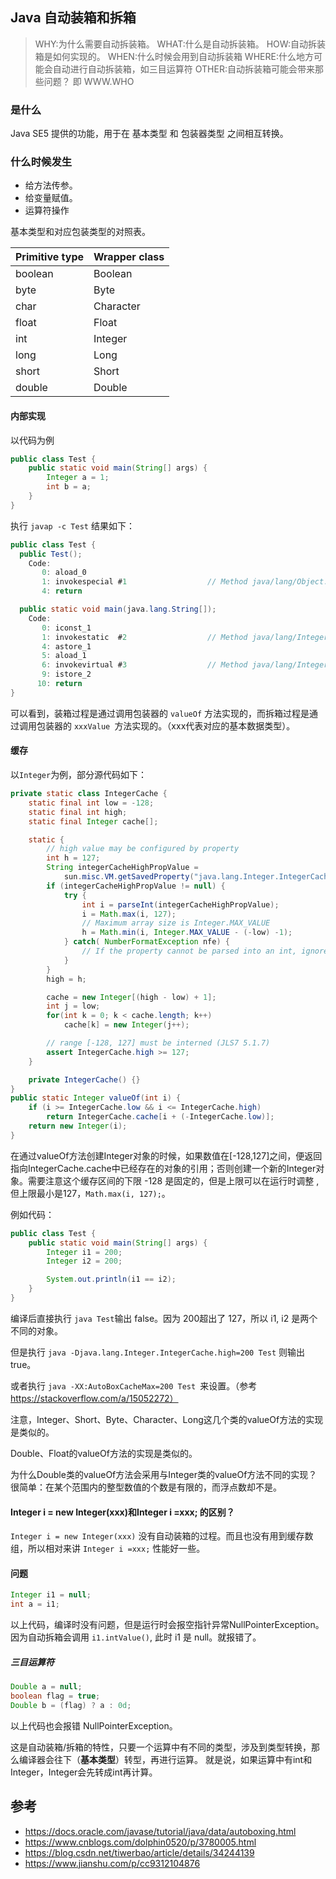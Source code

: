 ## Java 自动装箱和拆箱

> WHY:为什么需要自动拆装箱。
> WHAT:什么是自动拆装箱。
> HOW:自动拆装箱是如何实现的。
> WHEN:什么时候会用到自动拆装箱
> WHERE:什么地方可能会自动进行自动拆装箱，如三目运算符
> OTHER:自动拆装箱可能会带来那些问题？
> 即 WWW.WHO

### 是什么

Java SE5 提供的功能，用于在 基本类型 和 包装器类型 之间相互转换。

### 什么时候发生

- 给方法传参。
- 给变量赋值。
- 运算符操作

基本类型和对应包装类型的对照表。


| Primitive type | Wrapper class |
| -------------- | ------------- |
| boolean        | Boolean       |
| byte           | Byte          |
| char           | Character     |
| float          | Float         |
| int            | Integer       |
| long           | Long          |
| short          | Short         |
| double         | Double        |

#### 内部实现

以代码为例

```java
public class Test {
    public static void main(String[] args) {
        Integer a = 1;
        int b = a;
    }
}
```

执行 `javap -c Test` 结果如下：

```java
public class Test {
  public Test();
    Code:
       0: aload_0
       1: invokespecial #1                  // Method java/lang/Object."<init>":()V
       4: return

  public static void main(java.lang.String[]);
    Code:
       0: iconst_1
       1: invokestatic  #2                  // Method java/lang/Integer.valueOf:(I)Ljava/lang/Integer;
       4: astore_1
       5: aload_1
       6: invokevirtual #3                  // Method java/lang/Integer.intValue:()I
       9: istore_2
      10: return
}
```

可以看到，装箱过程是通过调用包装器的 `valueOf` 方法实现的，而拆箱过程是通过调用包装器的  `xxxValue `方法实现的。（xxx代表对应的基本数据类型）。



#### 缓存

以`Integer`为例，部分源代码如下：

```java
private static class IntegerCache {
    static final int low = -128;
    static final int high;
    static final Integer cache[];

    static {
        // high value may be configured by property
        int h = 127;
        String integerCacheHighPropValue =
            sun.misc.VM.getSavedProperty("java.lang.Integer.IntegerCache.high");
        if (integerCacheHighPropValue != null) {
            try {
                int i = parseInt(integerCacheHighPropValue);
                i = Math.max(i, 127);
                // Maximum array size is Integer.MAX_VALUE
                h = Math.min(i, Integer.MAX_VALUE - (-low) -1);
            } catch( NumberFormatException nfe) {
                // If the property cannot be parsed into an int, ignore it.
            }
        }
        high = h;

        cache = new Integer[(high - low) + 1];
        int j = low;
        for(int k = 0; k < cache.length; k++)
            cache[k] = new Integer(j++);

        // range [-128, 127] must be interned (JLS7 5.1.7)
        assert IntegerCache.high >= 127;
    }

    private IntegerCache() {}
}
public static Integer valueOf(int i) {
    if (i >= IntegerCache.low && i <= IntegerCache.high)
	    return IntegerCache.cache[i + (-IntegerCache.low)];
    return new Integer(i);
}
```

在通过valueOf方法创建Integer对象的时候，如果数值在[-128,127]之间，便返回指向IntegerCache.cache中已经存在的对象的引用；否则创建一个新的Integer对象。需要注意这个缓存区间的下限 -128 是固定的，但是上限可以在运行时调整 , 但上限最小是127，`Math.max(i, 127);`。



例如代码：

```java
public class Test {
    public static void main(String[] args) {
        Integer i1 = 200;
        Integer i2 = 200;

        System.out.println(i1 == i2);
    }
}
```

编译后直接执行 `java Test`输出 false。因为 200超出了 127，所以 i1, i2 是两个不同的对象。

但是执行  `java -Djava.lang.Integer.IntegerCache.high=200 Test`  则输出true。

或者执行 `java -XX:AutoBoxCacheMax=200 Test `来设置。（参考 https://stackoverflow.com/a/15052272）

注意，Integer、Short、Byte、Character、Long这几个类的valueOf方法的实现是类似的。

Double、Float的valueOf方法的实现是类似的。

为什么Double类的valueOf方法会采用与Integer类的valueOf方法不同的实现？很简单：在某个范围内的整型数值的个数是有限的，而浮点数却不是。

#### Integer i = new Integer(xxx)和Integer i =xxx; 的区别？

`Integer i = new Integer(xxx)` 没有自动装箱的过程。而且也没有用到缓存数组，所以相对来讲 `Integer i =xxx;` 性能好一些。

#### 问题

```java
Integer i1 = null;
int a = i1;
```

以上代码，编译时没有问题，但是运行时会报空指针异常NullPointerException。 因为自动拆箱会调用 `i1.intValue()`, 此时 i1 是 null。就报错了。

##### 三目运算符

 ```java
Double a = null;
boolean flag = true;
Double b = (flag) ? a : 0d;
 ```

以上代码也会报错 NullPointerException。

这是自动装箱/拆箱的特性，只要一个运算中有不同的类型，涉及到类型转换，那么编译器会往下（**基本类型**）转型，再进行运算。 就是说，如果运算中有int和Integer，Integer会先转成int再计算。

## 参考

- https://docs.oracle.com/javase/tutorial/java/data/autoboxing.html
- https://www.cnblogs.com/dolphin0520/p/3780005.html
- https://blog.csdn.net/tiwerbao/article/details/34244139
- https://www.jianshu.com/p/cc9312104876
